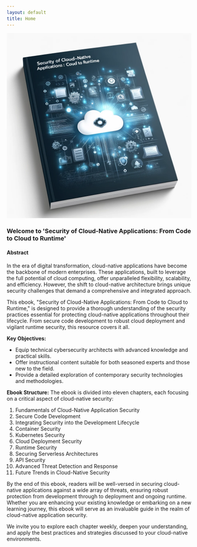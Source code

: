 ```yaml
---
layout: default
title: Home
---
```


![Ebook Cover](https://raw.githubusercontent.com/gastori/cloud-app-security/main/images/ebook-cover.png)

### Welcome to 'Security of Cloud-Native Applications: From Code to Cloud to Runtime'

#### Abstract

In the era of digital transformation, cloud-native applications have become the backbone of modern enterprises. These applications, built to leverage the full potential of cloud computing, offer unparalleled flexibility, scalability, and efficiency. However, the shift to cloud-native architecture brings unique security challenges that demand a comprehensive and integrated approach.

This ebook, "Security of Cloud-Native Applications: From Code to Cloud to Runtime," is designed to provide a thorough understanding of the security practices essential for protecting cloud-native applications throughout their lifecycle. From secure code development to robust cloud deployment and vigilant runtime security, this resource covers it all.

**Key Objectives:**
- Equip technical cybersecurity architects with advanced knowledge and practical skills.
- Offer instructional content suitable for both seasoned experts and those new to the field.
- Provide a detailed exploration of contemporary security technologies and methodologies.

**Ebook Structure:**
The ebook is divided into eleven chapters, each focusing on a critical aspect of cloud-native security:
1. Fundamentals of Cloud-Native Application Security
2. Secure Code Development
3. Integrating Security into the Development Lifecycle
4. Container Security
5. Kubernetes Security
6. Cloud Deployment Security
7. Runtime Security
8. Securing Serverless Architectures
9. API Security
10. Advanced Threat Detection and Response
11. Future Trends in Cloud-Native Security

By the end of this ebook, readers will be well-versed in securing cloud-native applications against a wide array of threats, ensuring robust protection from development through to deployment and ongoing runtime. Whether you are enhancing your existing knowledge or embarking on a new learning journey, this ebook will serve as an invaluable guide in the realm of cloud-native application security.

We invite you to explore each chapter weekly, deepen your understanding, and apply the best practices and strategies discussed to your cloud-native environments.
